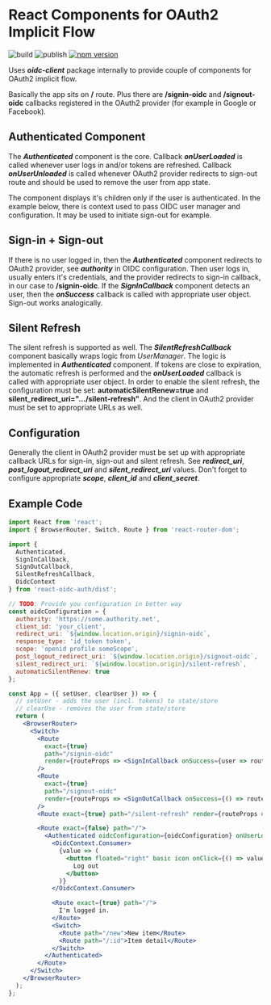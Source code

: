 # React Components for OAuth2 Implicit Flow

![build](https://github.com/itsjit/react-oidc-auth/workflows/build/badge.svg)
![publish](https://github.com/itsjit/react-oidc-auth/workflows/publish/badge.svg)
[![npm version](https://badge.fury.io/js/react-oidc-auth.svg)](https://badge.fury.io/js/react-oidc-auth)

Uses **_oidc-client_** package internally to provide couple of components for OAuth2 implicit flow.

Basically the app sits on **/** route.
Plus there are **/signin-oidc** and **/signout-oidc** callbacks registered in the OAuth2 provider (for example in Google or Facebook).

## Authenticated Component

The **_Authenticated_** component is the core. Callback **_onUserLoaded_** is called whenever user logs in and/or tokens are refreshed. Callback **_onUserUnloaded_** is called whenever OAuth2 provider redirects to sign-out route and should be used to remove the user from app state.

The component displays it's children only if the user is authenticated. In the example below, there is context used to pass OIDC user manager and configuration. It may be used to initiate sign-out for example.

## Sign-in + Sign-out

If there is no user logged in, then the **_Authenticated_** component redirects to OAuth2 provider, see **_authority_** in OIDC configuration. Then user logs in, usually enters it's credentials, and the provider redirects to sign-in callback, in our case to **/signin-oidc**. If the **_SignInCallback_** component detects an user, then the **_onSuccess_** callback is called with appropriate user object. Sign-out works analogically.

## Silent Refresh

The silent refresh is supported as well. The **_SilentRefreshCallback_** component basically wraps logic from _UserManager_. The logic is implemented in **_Authenticated_** component. If tokens are close to expiration, the automatic refresh is performed and the **_onUserLoaded_** callback is called with appropriate user object. In order to enable the silent refresh, the configuration must be set: **automaticSilentRenew=true** and **silent_redirect_uri=".../silent-refresh"**. And the client in OAuth2 provider must be set to appropriate URLs as well.

## Configuration

Generally the client in OAuth2 provider must be set up with appropriate callback URLs for sign-in, sign-out and silent refresh. See **_redirect_uri_**, **_post_logout_redirect_uri_** and **_silent_redirect_uri_** values. Don't forget to configure appropriate **_scope_**, **_client_id_** and **_client_secret_**.

## Example Code

```jsx
import React from 'react';
import { BrowserRouter, Switch, Route } from 'react-router-dom';

import {
  Authenticated,
  SignInCallback,
  SignOutCallback,
  SilentRefreshCallback,
  OidcContext
} from 'react-oidc-auth/dist';

// TODO: Provide you configuration in better way
const oidcConfiguration = {
  authority: 'https://some.authority.net',
  client_id: 'your_client',
  redirect_uri: `${window.location.origin}/signin-oidc`,
  response_type: 'id_token token',
  scope: 'openid profile someScope',
  post_logout_redirect_uri: `${window.location.origin}/signout-oidc`,
  silent_redirect_uri: `${window.location.origin}/silent-refresh`,
  automaticSilentRenew: true
};

const App = ({ setUser, clearUser }) => {
  // setUser - adds the user (incl. tokens) to state/store
  // clearUse - removes the user from state/store
  return (
    <BrowserRouter>
      <Switch>
        <Route
          exact={true}
          path="/signin-oidc"
          render={routeProps => <SignInCallback onSuccess={user => routeProps.history.push('/')} />}
        />
        <Route
          exact={true}
          path="/signout-oidc"
          render={routeProps => <SignOutCallback onSuccess={() => routeProps.history.push('/')} />}
        />
        <Route exact={true} path="/silent-refresh" render={routeProps => <SilentRefreshCallback />} />

        <Route exact={false} path="/">
          <Authenticated oidcConfiguration={oidcConfiguration} onUserLoaded={setUser} onUserUnloaded={clearUser}>
            <OidcContext.Consumer>
              {value => (
                <button floated="right" basic icon onClick={() => value.userManager.signoutRedirect()}>
                  Log out
                </button>
              )}
            </OidcContext.Consumer>

            <Route exact={true} path="/">
              I'm logged in.
            </Route>
            <Switch>
              <Route path="/new">New item</Route>
              <Route path="/:id">Item detail</Route>
            </Switch>
          </Authenticated>
        </Route>
      </Switch>
    </BrowserRouter>
  );
};
```
